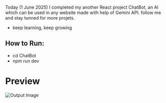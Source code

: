Today (1 June 2025) I completed my another React project ChatBot, an AI which can be used in any website made with help of Gemini API. follow me and stay tunned for more projets.
- keep learning, keep growing 

## How to Run:

- cd ChatBot
- npm run dev

# Preview

![Output Image](ChatBot/output.png)
